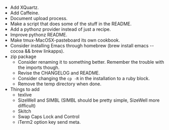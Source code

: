 * Add XQuartz.
* Add Caffeine.
* Document upload process.
* Make a script that does some of the stuff in the README.
* Add a pythonz provider instead of just a recipe.
* Improve pythonz README.
* Make tmux-MacOSX-pasteboard its own cookbook.
* Consider installing Emacs through homebrew (brew install emacs --cocoa && brew linkapps).
* zip package
    * Consider renaming it to something better. Remember the trouble with the imports though.
    * Revise the CHANGELOG and README.
    * Consider changing the `cp -R` in the installation to a ruby block.
    * Remove the temp directory when done.
* Things to add
    * texlive
    * SizeWell and SIMBL (SIMBL should be pretty simple, SizeWell more difficult)
    * Skitch
    * Swap Caps Lock and Control
    * iTerm2 option key send meta.
